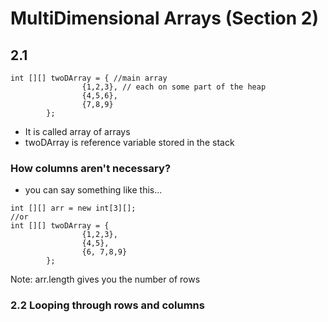 # MultiDimensional Arrays (Section 2)

## 2.1
```
int [][] twoDArray = { //main array
                {1,2,3}, // each on some part of the heap
                {4,5,6},
                {7,8,9}
        };
```
- It is called array of arrays
- twoDArray is reference variable stored in the stack

### How columns aren't necessary?
- you can say something like this...
```
int [][] arr = new int[3][];
//or
int [][] twoDArray = {
                {1,2,3},
                {4,5},
                {6, 7,8,9}
        };
```

Note: arr.length gives you the number of rows
### 2.2 Looping through rows and columns


